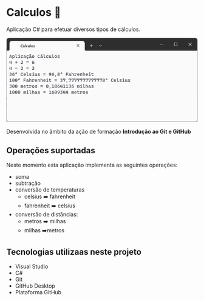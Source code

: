 # Calculos :1234:


 Aplicação C# para efetuar diversos tipos de cálculos.

 ![Aplicação Cálculos](aplicacao-calculos.png)

 Desenvolvida no âmbito da ação de formação **Introdução ao Git e GitHub**

 ## Operações suportadas
 Neste momento esta aplicação implementa as seguintes operações:
 - soma
 - subtração
 - conversão de temperaturas
    - celsius :arrow_right: fahrenheit
    - fahrenheit :arrow_right: celsius
- conversão de distâncias:
    - metros :arrow_right: milhas
    - milhas :arrow_right:metros


 ## Tecnologias utilizaas neste projeto

 - Visual Studio
 - C#
 - Git
 - GitHub Desktop
 - Plataforma GitHub

 
